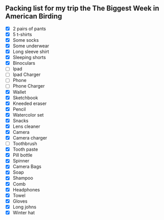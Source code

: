 ## Packing list for my trip the The Biggest Week in American Birding

- [x] 2 pairs of pants
- [x] 5 t-shirts
- [x] Some socks
- [x] Some underwear
- [x] Long sleeve shirt
- [x] Sleeping shorts
- [x] Binoculars
- [ ] Ipad
- [ ] Ipad Charger
- [ ] Phone
- [ ] Phone Charger
- [x] Wallet
- [x] Sketchbook
- [x] Kneeded eraser
- [x] Pencil
- [x] Watercolor set
- [x] Snacks
- [x] Lens cleaner
- [x] Camera
- [x] Camera charger
- [ ] Toothbrush
- [x] Tooth paste
- [x] Pill bottle
- [x] Spinner
- [x] Camera Bags
- [x] Soap
- [x] Shampoo
- [x] Comb
- [x] Headphones
- [x] Towel
- [x] Gloves
- [x] Long johns
- [x] Winter hat